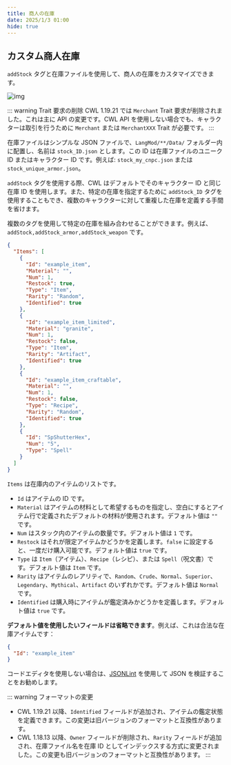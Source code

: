 ```yaml
---
title: 商人の在庫
date: 2025/1/3 01:00
hide: true
---
```


## カスタム商人在庫

`addStock` タグと在庫ファイルを使用して、商人の在庫をカスタマイズできます。

![img](https://i.postimg.cc/59gzM54K/image.png)

::: warning Trait 要求の削除
CWL 1.19.21 では `Merchant` Trait 要求が削除されました。これは主に API の変更です。CWL API を使用しない場合でも、キャラクターは取引を行うために `Merchant` または `MerchantXXX` Trait が必要です。
:::

在庫ファイルはシンプルな JSON ファイルで、`LangMod/**/Data/` フォルダー内に配置し、名前は `stock_ID.json` とします。この ID は在庫ファイルのユニーク ID またはキャラクター ID です。例えば: `stock_my_cnpc.json` または `stock_unique_armor.json`。

`addStock` タグを使用する際、CWL はデフォルトでそのキャラクター ID と同じ在庫 ID を使用します。また、特定の在庫を指定するために `addStock_ID` タグを使用することもでき、複数のキャラクターに対して重複した在庫を定義する手間を省けます。

複数のタグを使用して特定の在庫を組み合わせることができます。例えば、`addStock,addStock_armor,addStock_weapon` です。

```json
{
  "Items": [
    {
      "Id": "example_item",
      "Material": "",
      "Num": 1,
      "Restock": true,
      "Type": "Item",
      "Rarity": "Random",
      "Identified": true
    },
    {
      "Id": "example_item_limited",
      "Material": "granite",
      "Num": 1,
      "Restock": false,
      "Type": "Item",
      "Rarity": "Artifact",
      "Identified": true
    },
    {
      "Id": "example_item_craftable",
      "Material": "",
      "Num": 1,
      "Restock": false,
      "Type": "Recipe",
      "Rarity": "Random",
      "Identified": true
    },
    {
      "Id": "SpShutterHex",
      "Num": "5",
      "Type": "Spell"
    }
  ]
}
```


`Items` は在庫内のアイテムのリストです。

+ `Id` はアイテムの ID です。
+ `Material` はアイテムの材料として希望するものを指定し、空白にするとアイテム行で定義されたデフォルトの材料が使用されます。デフォルト値は `""` です。
+ `Num` はスタック内のアイテムの数量です。デフォルト値は `1` です。
+ `Restock` はそれが限定アイテムかどうかを定義します。`false` に設定すると、一度だけ購入可能です。デフォルト値は `true` です。
+ `Type` は `Item`（アイテム）、`Recipe`（レシピ）、または `Spell`（呪文書）です。デフォルト値は `Item` です。
+ `Rarity` はアイテムのレアリティで、`Random`、`Crude`、`Normal`、`Superior`、`Legendary`、`Mythical`、`Artifact` のいずれかです。デフォルト値は `Normal` です。
+ `Identified` は購入時にアイテムが鑑定済みかどうかを定義します。デフォルト値は `true` です。

**デフォルト値を使用したいフィールドは省略できます**。例えば、これは合法な在庫アイテムです：
```json
{
  "Id": "example_item"
}
```

コードエディタを使用しない場合は、[JSONLint](https://jsonlint.com/) を使用して JSON を検証することをお勧めします。

::: warning フォーマットの変更
+ CWL 1.19.21 以降、`Identified` フィールドが追加され、アイテムの鑑定状態を定義できます。この変更は旧バージョンのフォーマットと互換性があります。
+ CWL 1.18.13 以降、`Owner` フィールドが削除され、`Rarity` フィールドが追加され、在庫ファイル名を在庫 ID としてインデックスする方式に変更されました。この変更も旧バージョンのフォーマットと互換性があります。
:::